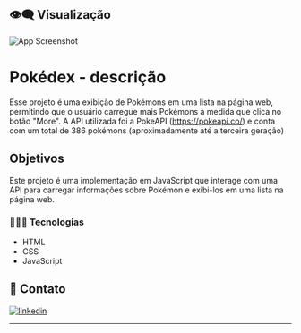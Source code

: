 ## 👁️‍🗨️ Visualização 

![App Screenshot](https://cdn.discordapp.com/attachments/1070908868969910387/1153301077026942986/image.png)

# Pokédex - descrição

Esse projeto é uma exibição de Pokémons em uma lista na página web, permitindo que o usuário carregue mais Pokémons à medida que clica no botão "More". A API utilizada foi a PokeAPI (https://pokeapi.co/) e conta com um total de 386 pokémons (aproximadamente até a terceira geração)


## Objetivos

Este projeto é uma implementação em JavaScript que interage com uma API para carregar informações sobre Pokémon e exibi-los em uma lista na página web.

### 👨🏻‍💻 Tecnologias

- HTML
- CSS 
- JavaScript


## 🔗 Contato
[![linkedin](https://img.shields.io/badge/linkedin-0A66C2?style=for-the-badge&logo=linkedin&logoColor=white)](https://www.linkedin.com/in/caio-balduino/)

---